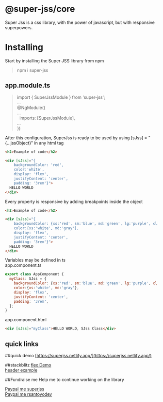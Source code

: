 # @super-jss/core

Super Jss is a css library, with the power of javascript, but with responsive superpowers.


# Installing
Start by installing the Super JSS library from npm
> npm i super-jss

## app.module.ts
 > import { SuperJssModule } from 'super-jss';<br />
 > ...<br />
> @NgModule({</br>
> ...</br>
 &nbsp; imports: [SuperJssModule], </br>
> ...</br>
 > })
>
After this configuration, SuperJss is ready to be used by using [sJss] = "{...jssObject}" in any html tag 

```html
<h2>Example of code</h2>

<div [sJss]="{
    backgroundColor: 'red', 
    color:'white', 
    display: 'flex',
    justifyContent: 'center', 
    padding: '3rem'}">
  HELLO WORLD
</div>
```

Every property is responsive by adding breakpoints inside the object

```html
<h2>Example of code</h2>

<div [sJss]="{
    backgroundColor: {xs:'red', sm:'blue', md:'green', lg:'purple', xl:'orange'}, 
    color:{xs:'white', md:'gray'}, 
    display: 'flex',
    justifyContent: 'center', 
    padding: '3rem'}">
  HELLO WORLD
</div>
```

Variables may be defined in ts</br>
app.component.ts
```js
export class AppComponent {
  myClass: SJss = {
    backgroundColor: {xs:'red', sm:'blue', md:'green', lg:'purple', xl:'orange'},
    color:{xs:'white', md:'gray'},
    display: 'flex',
    justifyContent: 'center',
    padding: '3rem',
  };
}
```
app.component.html
```html
<div [sJss]="myClass">HELLO WORLD, SJss Class</div>
```

## quick links
##quick demo
[https://superjss.netlify.app/](https://superjss.netlify.app/)

##stackblitz
[flex Demo](https://stackblitz.com/edit/angular-ivy-vewzoz?file=src%2Fapp%2Fapp.component.html)
</br>
[header example](https://stackblitz.com/edit/angular-ivy-vewzoz?file=src%2Fapp%2Fapp.component.html)

##Fundraise me
Help me to continue working on the library

[Paypal me superjss](https://www.paypal.com/paypalme/superjss)
</br>
[Paypal me rsantoyodev](https://www.paypal.com/paypalme/rsantoyodev)



<!---
## Build

Run `ng build super-jss` to build the project. The build artifacts will be stored in the `dist/` directory.

## Publishing

After building your library with `ng build super-jss`, go to the dist folder `cd dist/super-jss` and run `npm publish`.

## Running unit tests

Run `ng test super-jss` to execute the unit tests via [Karma](https://karma-runner.github.io).

## Further help

To get more help on the Angular CLI use `ng help` or go check out the [Angular CLI Overview and Command Reference](https://angular.io/cli) page.

-->
